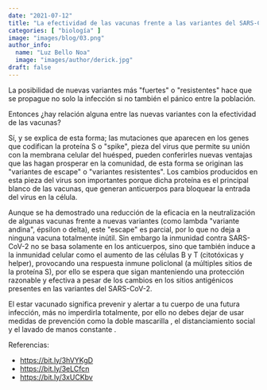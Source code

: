 ```yaml
---
date: "2021-07-12"
title: "La efectividad de las vacunas frente a las variantes del SARS-CoV-2"
categories: [ "biología" ]
image: "images/blog/03.png"
author_info: 
  name: "Luz Bello Noa"
  image: "images/author/derick.jpg"
draft: false
---
```


La posibilidad de nuevas variantes más "fuertes" o "resistentes" hace que se propague no solo la infección si no también el pánico entre la población.

Entonces ¿hay relación alguna entre las nuevas variantes con la efectividad de las vacunas?

Sí, y se explica de esta forma; las mutaciones que aparecen en los genes que codifican la proteína S o "spike", pieza del virus que permite su unión con la membrana celular del huésped, pueden conferirles nuevas ventajas que las hagan prosperar en la comunidad, de esta forma se originan las "variantes de escape" o "variantes resistentes". Los cambios producidos en esta pieza del virus son importantes porque dicha proteína es el principal blanco de las vacunas, que generan anticuerpos para bloquear la entrada del virus en la célula.

Aunque se ha demostrado una reducción de la eficacia en la neutralización de algunas vacunas frente a nuevas variantes (como lambda "variante andina", épsilon o delta), este "escape" es parcial, por lo que no deja a ninguna vacuna totalmente inútil. Sin embargo la inmunidad contra SARS-CoV-2 no se basa solamente en los anticuerpos, sino que también induce a la inmunidad celular como el aumento de las células B y T (citotóxicas y helper), provocando una respuesta inmune policlonal (a múltiples sitios de la proteína S), por ello se espera que sigan manteniendo una protección razonable y efectiva a pesar de los cambios en los sitios antigénicos presentes en las variantes del SARS-CoV-2.

El estar vacunado significa prevenir y alertar a tu cuerpo de una futura infección, más no imperdirla totalmente, por ello no debes dejar de usar medidas de prevención como la doble mascarilla , el distanciamiento social y el lavado de manos constante .

Referencias:

- https://bit.ly/3hVYKgD
- https://bit.ly/3eLCfcn
- https://bit.ly/3xUCKbv